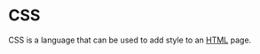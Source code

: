 # CSS















CSS is a language that can be used to add style to an [HTML](/wiki/HTML) page. 







